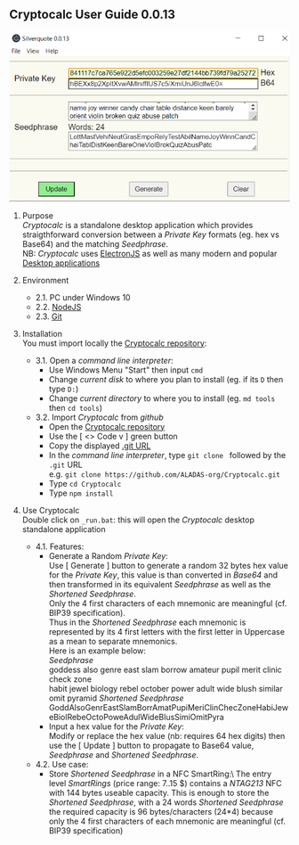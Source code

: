 ## Cryptocalc User Guide 0.0.13
![](https://github.com/ALADAS-org/Cryptocalc/blob/master/_doc/Screenshots/v0_0_13.png)
1. Purpose\
   _Cryptocalc_ is a standalone desktop application which provides straigthforward
   conversion between a _Private Key_ formats (eg. hex vs Base64) and the matching _Seedphrase_.\
   NB: _Cryptocalc_ uses [ElectronJS](https://www.electronjs.org/) as well as many modern and popular
       [Desktop applications](https://en.wikipedia.org/wiki/List_of_software_using_Electron)
   
2. Environment
    + 2.1. PC under Windows 10
    + 2.2. [NodeJS](https://nodejs.org/en/)
	+ 2.3. [Git](https://git-scm.com/)
	
3. Installation\
   You must import locally the [Cryptocalc repository](https://github.com/ALADAS-org/Cryptocalc):
    + 3.1. Open a _command line interpreter_:
		* Use Windows Menu "Start" then input `cmd`
		* Change _current disk_ to where you plan to install (eg. if its `D` then type `D:`)
		* Change _current directory_ to where you to install (eg. `md tools` then `cd tools`)
	+ 3.2. Import _Cryptocalc_ from _github_
		* Open the [Cryptocalc repository](https://github.com/ALADAS-org/Cryptocalc) 
		* Use the [ <> Code v ] green button
		* Copy the displayed [.git URL](https://github.com/ALADAS-org/Cryptocalc.git)
		* In the _command line interpreter_, type `git clone ` followed by the `.git` URL\
		  e.g. `git clone https://github.com/ALADAS-org/Cryptocalc.git`
        * Type `cd Cryptocalc`	
        * Type `npm install`		
		
4. Use Cryptocalc\
   Double click on `_run.bat`: this will open the _Cryptocalc_ desktop standalone application
    + 4.1. Features:
		* Generate a Random _Private Key_:\
		Use [ Generate ] button to generate a random 32 bytes hex value for the _Private Key_,
		this value is than converted in _Base64_ and then transformed in its equivalent _Seedphrase_ 
        as well as the _Shortened Seedphrase_.\
		Only the 4 first characters of each mnemonic are meaningful (cf. BIP39 specification).    
		Thus in the _Shortened Seedphrase_ each mnemonic is represented by its 4 first letters
		with the first letter in Uppercase as a mean to separate mnemonics.\
		Here is an example below:\
        _Seedphrase_\
		    goddess also genre east slam borrow amateur pupil merit clinic check zone \
		    habit jewel biology rebel october power adult wide blush similar omit pyramid
        _Shortened Seedphrase_\
		    GoddAlsoGenrEastSlamBorrAmatPupiMeriClinChecZoneHabiJeweBiolRebeOctoPoweAdulWideBlusSimiOmitPyra 			
        * Input a hex value for the _Private Key_:\
		Modify or replace the hex value (nb: requires 64 hex digits) then use the [ Update ]
        button to propagate to Base64 value, _Seedphrase_ and _Shortened Seedphrase_.
   + 4.2. Use case:	
       * Store _Shortened Seedphrase_ in a NFC SmartRing:\ 
       The entry level _SmartRings_ (price range: 7..15 $) contains a _NTAG213_ NFC with 144 bytes useable capacity.
	   This is enough to store the _Shortened Seedphrase_, with a 24 words _Shortened Seedphrase_ 
	   the required capacity is 96 bytes/characters (24*4) because only the 4 first characters 
	   of each mnemonic are meaningful (cf. BIP39 specification)    
   	   
